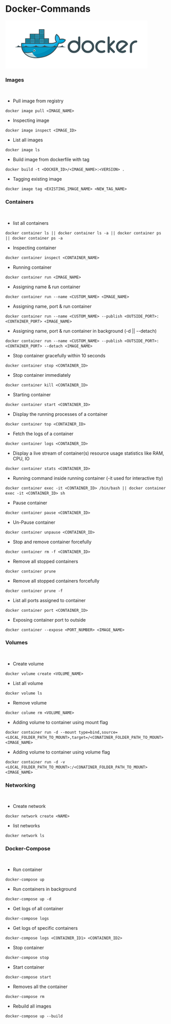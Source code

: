 # Docker-Commands

<img src="docker.png" height="150" alt="">

### Images

<br />

* Pull image from registry
```
docker image pull <IMAGE_NAME>
```

* Inspecting image
```
docker image inspect <IMAGE_ID>
```

* List all images
```
docker image ls
```

* Build image from dockerfile with tag 
```
docker build -t <DOCKER_ID>/<IMAGE_NAME>:<VERSION> .
```

* Tagging existing image
```
docker image tag <EXISTING_IMAGE_NAME> <NEW_TAG_NAME>
```


### Containers

<br />

* list all containers
```
docker container ls || docker container ls -a || docker container ps || docker container ps -a
```

* Inspecting container
```
docker container inspect <CONTAINER_NAME>
```

* Running container
```
docker container run <IMAGE_NAME>
```

* Assigning name & run container
```
docker container run --name <CUSTOM_NAME> <IMAGE_NAME>
```

* Assigning name, port & run container
```
docker container run --name <CUSTOM_NAME> --publish <OUTSIDE_PORT>:<CONTAINER_PORT> <IMAGE_NAME>
```

* Assigning name, port & run container in background (-d || --detach)
```
docker container run --name <CUSTOM_NAME> --publish <OUTSIDE_PORT>:<CONTAINER_PORT> --detach <IMAGE_NAME>
```

* Stop container gracefully within 10 seconds
```
docker container stop <CONTAINER_ID>
```

* Stop container immediately
```
docker container kill <CONTAINER_ID>
```

* Starting container
```
docker container start <CONTAINER_ID>
```

* Display the running processes of a container
```
docker container top <CONTAINER_ID>
```

* Fetch the logs of a container
```
docker container logs <CONTAINER_ID>
```

* Display a live stream of container(s) resource usage statistics like RAM, CPU, IO
```
docker container stats <CONTAINER_ID>
```

* Running command inside running container (-it used for interactive tty)
```
docker container exec -it <CONTAINER_ID> /bin/bash || docker container exec -it <CONTAINER_ID> sh
```

* Pause container
```
docker container pause <CONTAINER_ID>
```

* Un-Pause container
```
docker container unpause <CONTAINER_ID>
```

* Stop and remove container forcefully
```
docker container rm -f <CONTAINER_ID>
```

* Remove all stopped containers
```
docker container prune
```

* Remove all stopped containers forcefully
```
docker container prune -f
```

* List all ports assigned to container
```
docker container port <CONTAINER_ID>
```

* Exposing container port to outside
```
docker container --expose <PORT_NUMBER> <IMAGE_NAME>
```

### Volumes

<br />


* Create volume
```
docker volume create <VOLUME_NAME>
```

* List all volume
```
docker volume ls
```

* Remove volume
```
docker colume rm <VOLUME_NAME>
```

* Adding volume to container using mount flag
```
docker container run -d --mount type=bind,source=<LOCAL_FOLDER_PATH_TO_MOUNT>,target=/<CONATINER_FOLDER_PATH_TO_MOUNT> <IMAGE_NAME>
```

* Adding volume to container using volume flag
```
docker container run -d -v <LOCAL_FOLDER_PATH_TO_MOUNT>:/<CONATINER_FOLDER_PATH_TO_MOUNT> <IMAGE_NAME>
```

### Networking

<br />

* Create network
```
docker network create <NAME>
```

* list networks
```
docker network ls
```

### Docker-Compose

<br />


* Run container
```
docker-compose up
```

* Run containers in background
```
docker-compose up -d
```

* Get logs of all container
```
docker-compose logs
```

* Get logs of specific containers
```
docker-compose logs <CONTAINER_ID1> <CONTAINER_ID2>
```

* Stop container
```
docker-compose stop
```

* Start container
```
docker-compose start
```

* Removes all the container
```
docker-compose rm
```

* Rebuild all images
```
docker-compose up --build
```

